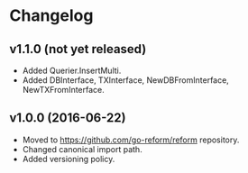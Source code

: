 # Changelog

## v1.1.0 (not yet released)

* Added Querier.InsertMulti.
* Added DBInterface, TXInterface, NewDBFromInterface, NewTXFromInterface.

## v1.0.0 (2016-06-22)

* Moved to https://github.com/go-reform/reform repository.
* Changed canonical import path.
* Added versioning policy.
